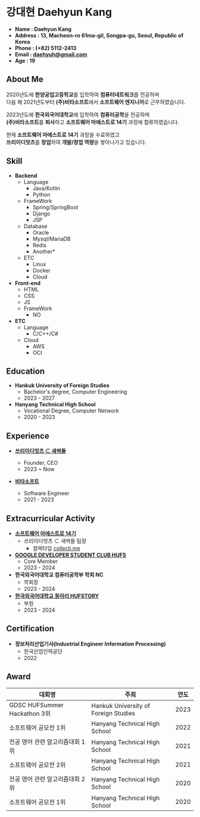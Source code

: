 # 강대현 Daehyun Kang
* **Name : Daehyun Kang**
* **Address : 13, Macheon-ro 61ma-gil, Songpa-gu, Seoul, Republic of Korea**
* **Phone : (+82) 5112-2413**
* **Email : daehyuh@gmail.com**
* **Age : 19**

## About Me

2020년도에 **한양공업고등학교**를 입학하여 **컴퓨터네트워크**를 전공하며   
다음 해 2021년도부터 **(주)비타소프트**에서 **소프트웨어 엔지니어**로 근무하였습니다.   

2023년도에 **한국외국어대학교**에 입학하여 **컴퓨터공학**을 전공하며   
**(주)비타소프트**를 **퇴사**하고 **소프트웨어 마에스트로 14기** 과정에 합류하였습니다.

현재 **소프트웨어 마에스트로 14기** 과정을 수료하였고    
**쓰리이디엇츠**를 **창업**하여 **개발/창업 역량**을 쌓아나가고 있습니다.

## Skill
* **Backend**
  * Language
    * Java/Kotlin
    * Python
  * FrameWork
    * Spring/SpringBoot
    * Django
    * JSP
  * Database
    * Oracle
    * Mysql/MariaDB
    * Redis
    * Another*
  * ETC
    * Linux
    * Docker
    * Cloud
* **Front-end**
  * HTML
  * CSS
  * JS
  * FrameWork
    * NO
* **ETC**
  * Language
    * C/C++/C#
  * Cloud
    * AWS
    * OCI

## Education
* **Hankuk University of Foreign Studies**
  - Bachelor's degree, Computer Engineering
  - 2023 - 2027
* **Hanyang Technical High School**
  - Vocational Degree, Computer Network
  - 2020 - 2023
## Experience
* **[쓰리이디엇츠 ⊂ 새싹들](https://www.collecti.me/)**
  - Founder, CEO
  - 2023 ~ Now

* **[비타소프트](http://www.vitasoft.co.kr/)**
  - Software Engineer
  - 2021 - 2023

## Extracurricular Activity
* **[소프트웨어 마에스트로 14기](https://www.swmaestro.org/)**
  + 쓰리이디엇츠 ⊂ 새싹들 팀장
    - 컬렉타임 [collecti.me](https://collecti.me)
* **[GOOGLE DEVELOPER STUDENT CLUB HUFS](https://gdsc.community.dev/hankuk-university-of-foreign-studies/)**
  - Core Member
  - 2023 - 2024
* **한국외국어대학교 컴퓨터공학부 학회 NC**
  - 학회장
  - 2023 - 2024
* **[한국외국어대학교 동아리 HUFSTORY](https://www.facebook.com/storyhufs/)**
  - 부원
  - 2023 - 2024

## Certification
* **정보처리산업기사(Industrial Engineer Information Processing)**
  * 한국산업인력공단
  * 2022
## Award
| 대회명                |주최|연도|
|--------------------|---|---|
| GDSC HUFSummer Hackathon 3위 |Hankuk University of Foreign Studies|2023|
| 소프트웨어 공모전 1위        |Hanyang Technical High School|2022|
| 전공 영어 관련 알고리즘대회 1위  |Hanyang Technical High School|2021|
| 소프트웨어 공모전 2위       |Hanyang Technical High School|2021|
| 전공 영어 관련 알고리즘대회 2위  |Hanyang Technical High School|2020|
| 소프트웨어 공모전 1위        |Hanyang Technical High School|2020|
